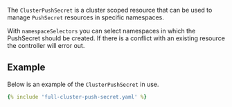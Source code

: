 The `ClusterPushSecret` is a cluster scoped resource that can be used to manage `PushSecret` resources in specific namespaces.

With `namespaceSelectors` you can select namespaces in which the PushSecret should be created.
If there is a conflict with an existing resource the controller will error out.

## Example

Below is an example of the `ClusterPushSecret` in use.

```yaml
{% include 'full-cluster-push-secret.yaml' %}
```
